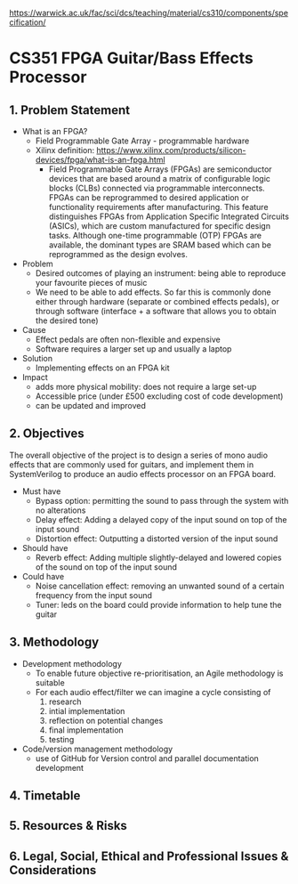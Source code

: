 https://warwick.ac.uk/fac/sci/dcs/teaching/material/cs310/components/specification/

# CS351 FPGA Guitar/Bass Effects Processor

## 1. Problem Statement
  * What is an FPGA?
    - Field Programmable Gate Array - programmable hardware
    - Xilinx definition: https://www.xilinx.com/products/silicon-devices/fpga/what-is-an-fpga.html
      - Field Programmable Gate Arrays (FPGAs) are semiconductor devices that are based around a matrix of configurable logic blocks (CLBs) connected via programmable interconnects. FPGAs can be reprogrammed to desired application or functionality requirements after manufacturing. This feature distinguishes FPGAs from Application Specific Integrated Circuits (ASICs), which are custom manufactured for specific design tasks. Although one-time programmable (OTP) FPGAs are available, the dominant types are SRAM based which can be reprogrammed as the design evolves.
  * Problem
    - Desired outcomes of playing an instrument: being able to reproduce your favourite pieces of music
    - We need to be able to add effects. So far this is commonly done either through hardware (separate or combined effects pedals), or through software (interface + a software that allows you to obtain the desired tone)
  * Cause
    - Effect pedals are often non-flexible and expensive
    - Software requires a larger set up and usually a laptop
  * Solution
    - Implementing effects on an FPGA kit
  * Impact
    - adds more physical mobility: does not require a large set-up
    - Accessible price (under £500 excluding cost of code development)
    - can be updated and improved
   
## 2. Objectives
The overall objective of the project is to design a series of mono audio effects that are commonly used for guitars, and implement them in SystemVerilog to produce an audio effects processor on an FPGA board.
  * Must have
    - Bypass option: permitting the sound to pass through the system with no alterations
    - Delay effect: Adding a delayed copy of the input sound on top of the input sound
    - Distortion effect: Outputting a distorted version of the input sound
  * Should have
    - Reverb effect: Adding multiple slightly-delayed and lowered copies of the sound on top of the input sound
  * Could have
    - Noise cancellation effect: removing an unwanted sound of a certain frequency from the input sound
    - Tuner: leds on the board could provide information to help tune the guitar

## 3. Methodology
 * Development methodology
   - To enable future objective re-prioritisation, an Agile methodology is suitable
   - For each audio effect/filter we can imagine a cycle consisting of
      1. research
      2. intial implementation
      3. reflection on potential changes
      4. final implementation
      5. testing
 * Code/version management methodology
   - use of GitHub for Version control and parallel documentation development

## 4. Timetable

## 5. Resources & Risks

## 6. Legal, Social, Ethical and Professional Issues & Considerations
